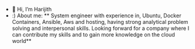 - 👋 Hi, I’m Harijith
- :) About me: 
**  System engineer with experience in, Ubuntu, Docker Containers, Ansible, Aws and hosting, having strong analytical problem solving and interpersonal skills.   Looking forward for a company where I can contribute my skills and to gain more knowledge on the cloud world**
